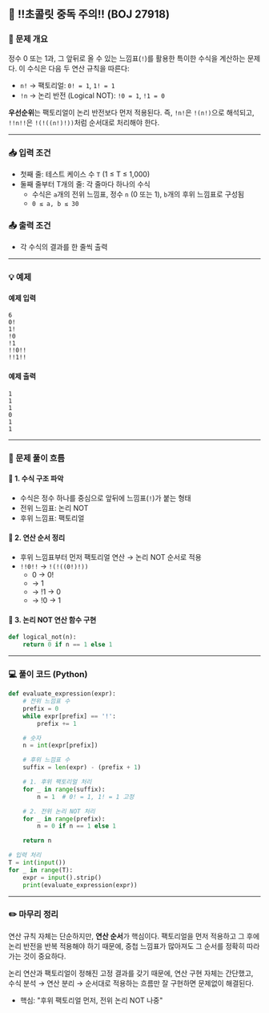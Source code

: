 ## 🍫 !!초콜릿 중독 주의!! (BOJ 27918)

### 📌 문제 개요

정수 0 또는 1과, 그 앞뒤로 올 수 있는 느낌표(`!`)를 활용한 특이한 수식을 계산하는 문제다.
이 수식은 다음 두 연산 규칙을 따른다:

- `n!` → 팩토리얼: `0! = 1`, `1! = 1`
- `!n` → 논리 반전 (Logical NOT): `!0 = 1`, `!1 = 0`

**우선순위**는 팩토리얼이 논리 반전보다 먼저 적용된다.
즉, `!n!`은 `!(n!)`으로 해석되고,
`!!n!!`은 `!(!((n!)!))`처럼 순서대로 처리해야 한다.

---

### 📥 입력 조건
- 첫째 줄: 테스트 케이스 수 `T` (1 ≤ T ≤ 1,000)
- 둘째 줄부터 T개의 줄: 각 줄마다 하나의 수식
  - 수식은 `a`개의 전위 느낌표, 정수 `n` (0 또는 1), `b`개의 후위 느낌표로 구성됨
  - `0 ≤ a, b ≤ 30`

### 📤 출력 조건
- 각 수식의 결과를 한 줄씩 출력

---

### 💡 예제

#### 예제 입력
```
6
0!
1!
!0
!1
!!0!!
!!1!!
```

#### 예제 출력
```
1
1
1
0
1
1
```

---

### 🧠 문제 풀이 흐름

#### 🔹 1. 수식 구조 파악
- 수식은 정수 하나를 중심으로 앞뒤에 느낌표(`!`)가 붙는 형태
- 전위 느낌표: 논리 NOT
- 후위 느낌표: 팩토리얼

#### 🔹 2. 연산 순서 정리
- 후위 느낌표부터 먼저 팩토리얼 연산 → 논리 NOT 순서로 적용
- `!!0!!` → `!(!((0!)!))`
  - 0 → 0!
  - → 1
  - → !1 → 0
  - → !0 → 1

#### 🔹 3. 논리 NOT 연산 함수 구현
```python
def logical_not(n):
    return 0 if n == 1 else 1
```

---

### 💻 풀이 코드 (Python)

```python
def evaluate_expression(expr):
    # 전위 느낌표 수
    prefix = 0
    while expr[prefix] == '!':
        prefix += 1

    # 숫자
    n = int(expr[prefix])

    # 후위 느낌표 수
    suffix = len(expr) - (prefix + 1)

    # 1. 후위 팩토리얼 처리
    for _ in range(suffix):
        n = 1  # 0! = 1, 1! = 1 고정

    # 2. 전위 논리 NOT 처리
    for _ in range(prefix):
        n = 0 if n == 1 else 1

    return n

# 입력 처리
T = int(input())
for _ in range(T):
    expr = input().strip()
    print(evaluate_expression(expr))
```

---

### ✏️ 마무리 정리

연산 규칙 자체는 단순하지만, **연산 순서**가 핵심이다. 팩토리얼을 먼저 적용하고 그 후에 논리 반전을 반복 적용해야 하기 때문에, 중첩 느낌표가 많아져도 그 순서를 정확히 따라가는 것이 중요하다.

논리 연산과 팩토리얼이 정해진 고정 결과를 갖기 때문에, 연산 구현 자체는 간단했고, 수식 분석 → 연산 분리 → 순서대로 적용하는 흐름만 잘 구현하면 문제없이 해결된다.

- 핵심: "후위 팩토리얼 먼저, 전위 논리 NOT 나중"

